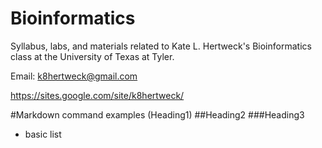 Bioinformatics
==============
Syllabus, labs, and materials related to Kate L. Hertweck's Bioinformatics class at the University of Texas at Tyler.

Email: k8hertweck@gmail.com

https://sites.google.com/site/k8hertweck/

#Markdown command examples (Heading1)
##Heading2
###Heading3

* basic list
